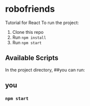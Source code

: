 # robofriends

Tutorial for React To run the project:

1. Clone this repo
2. Run `npm install`
3. Run `npm start`

## Available Scripts

In the project directory, ##you can run:

## you

### `npm start`

